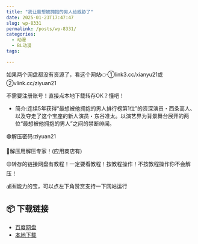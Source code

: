 ```yaml
---
title: "我让最想被拥抱的男人给威胁了"
date: 2025-01-23T17:47:47
slug: wp-8331
permalink: /posts/wp-8331/
categories:
  - 动漫
  - BL动漫
tags:

---
```


如果两个网盘都没有资源了，看这个网站👉①link3.cc/xianyu21或②vlink.cc/ziyuan21

不需要注册账号！直接点本地下载转存OK？懂吧！

*   简介:连续5年获得“最想被他拥抱的男人排行榜第1位”的资深演员・西条高人、以及夺走了这个宝座的新人演员・东谷准太。以演艺界为背景舞台展开的两位“最想被他拥抱的男人”之间的禁断绯闻。

🟢解压密码:ziyuan21

🔵解压用解压专家！(应用商店有)

🟡转存的链接网盘有教程！一定要看教程！按教程操作！不按教程操作你不会解压！

💰🈶能力的宝，可以点左下角赞赏支持一下网站运行

## 📦 下载链接
- [百度网盘](https://blziyuan21.com/pay-download/8331?key=4b6eb04c8b&down_id=0)
- [本地下载](https://blziyuan21.com/pay-download/8331?key=4b6eb04c8b&down_id=1)

